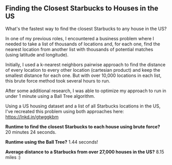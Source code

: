 ## Finding the Closest Starbucks to Houses in the US

What's the fastest way to find the closest Starbucks to any house in the US?

In one of my previous roles, I encountered a business problem where I needed to take a list of thousands of locations and, for each one, find the nearest location from another list with thousands of potential matches (using latitude and longitude).

Initially, I used a k-nearest neighbors pairwise approach to find the distance of every location to every other location (cartesian product) and keep the smallest distance for each one. But with over 10,000 locations in each list, this brute force method took several hours to run.

After some additional research, I was able to optimize my approach to run in under 1 minute using a Ball Tree algorithm.

Using a US housing dataset and a list of all Starbucks locations in the US, I've recreated this problem using both approaches here: https://lnkd.in/gtwggkbm

**Runtime to find the closest Starbucks to each house using brute force?** 20 minutes 24 seconds.

**Runtime using the Ball Tree?** 1.44 seconds!

**Average distance to a Starbucks from over 27,000 houses in the US?** 8.15 miles :)
